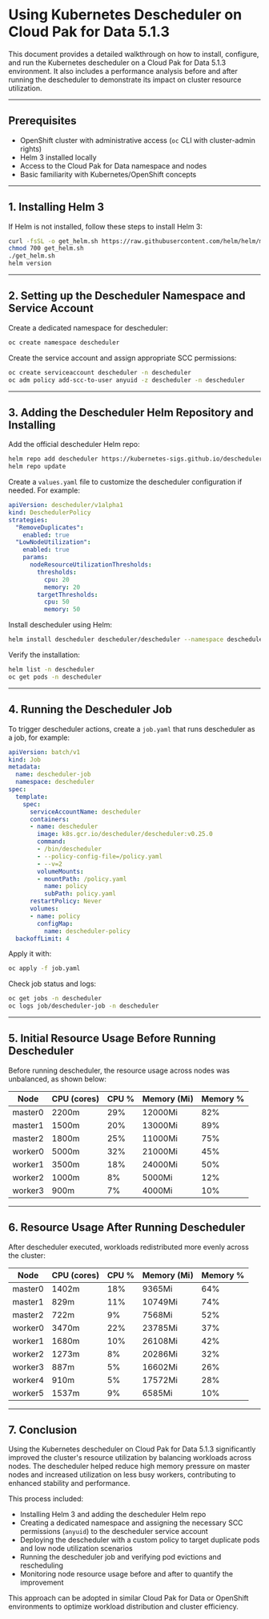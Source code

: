 # Using Kubernetes Descheduler on Cloud Pak for Data 5.1.3

This document provides a detailed walkthrough on how to install, configure, and run the Kubernetes descheduler on a Cloud Pak for Data 5.1.3 environment. It also includes a performance analysis before and after running the descheduler to demonstrate its impact on cluster resource utilization.

---

## Prerequisites

- OpenShift cluster with administrative access (`oc` CLI with cluster-admin rights)
- Helm 3 installed locally
- Access to the Cloud Pak for Data namespace and nodes
- Basic familiarity with Kubernetes/OpenShift concepts

---

## 1. Installing Helm 3

If Helm is not installed, follow these steps to install Helm 3:

```bash
curl -fsSL -o get_helm.sh https://raw.githubusercontent.com/helm/helm/main/scripts/get-helm-3
chmod 700 get_helm.sh
./get_helm.sh
helm version
````

---

## 2. Setting up the Descheduler Namespace and Service Account

Create a dedicated namespace for descheduler:

```bash
oc create namespace descheduler
```

Create the service account and assign appropriate SCC permissions:

```bash
oc create serviceaccount descheduler -n descheduler
oc adm policy add-scc-to-user anyuid -z descheduler -n descheduler
```

---

## 3. Adding the Descheduler Helm Repository and Installing

Add the official descheduler Helm repo:

```bash
helm repo add descheduler https://kubernetes-sigs.github.io/descheduler/
helm repo update
```

Create a `values.yaml` file to customize the descheduler configuration if needed. For example:

```yaml
apiVersion: descheduler/v1alpha1
kind: DeschedulerPolicy
strategies:
  "RemoveDuplicates":
    enabled: true
  "LowNodeUtilization":
    enabled: true
    params:
      nodeResourceUtilizationThresholds:
        thresholds:
          cpu: 20
          memory: 20
        targetThresholds:
          cpu: 50
          memory: 50
```

Install descheduler using Helm:

```bash
helm install descheduler descheduler/descheduler --namespace descheduler -f values.yaml
```

Verify the installation:

```bash
helm list -n descheduler
oc get pods -n descheduler
```

---

## 4. Running the Descheduler Job

To trigger descheduler actions, create a `job.yaml` that runs descheduler as a job, for example:

```yaml
apiVersion: batch/v1
kind: Job
metadata:
  name: descheduler-job
  namespace: descheduler
spec:
  template:
    spec:
      serviceAccountName: descheduler
      containers:
      - name: descheduler
        image: k8s.gcr.io/descheduler/descheduler:v0.25.0
        command:
        - /bin/descheduler
        - --policy-config-file=/policy.yaml
        - --v=2
        volumeMounts:
        - mountPath: /policy.yaml
          name: policy
          subPath: policy.yaml
      restartPolicy: Never
      volumes:
      - name: policy
        configMap:
          name: descheduler-policy
  backoffLimit: 4
```

Apply it with:

```bash
oc apply -f job.yaml
```

Check job status and logs:

```bash
oc get jobs -n descheduler
oc logs job/descheduler-job -n descheduler
```

---

## 5. Initial Resource Usage Before Running Descheduler

Before running descheduler, the resource usage across nodes was unbalanced, as shown below:

| Node    | CPU (cores) | CPU % | Memory (Mi) | Memory % |
| ------- | ----------- | ----- | ----------- | -------- |
| master0 | 2200m       | 29%   | 12000Mi     | 82%      |
| master1 | 1500m       | 20%   | 13000Mi     | 89%      |
| master2 | 1800m       | 25%   | 11000Mi     | 75%      |
| worker0 | 5000m       | 32%   | 21000Mi     | 45%      |
| worker1 | 3500m       | 18%   | 24000Mi     | 50%      |
| worker2 | 1000m       | 8%    | 5000Mi      | 12%      |
| worker3 | 900m        | 7%    | 4000Mi      | 10%      |

---

## 6. Resource Usage After Running Descheduler

After descheduler executed, workloads redistributed more evenly across the cluster:

| Node    | CPU (cores) | CPU % | Memory (Mi) | Memory % |
| ------- | ----------- | ----- | ----------- | -------- |
| master0 | 1402m       | 18%   | 9365Mi      | 64%      |
| master1 | 829m        | 11%   | 10749Mi     | 74%      |
| master2 | 722m        | 9%    | 7568Mi      | 52%      |
| worker0 | 3470m       | 22%   | 23785Mi     | 37%      |
| worker1 | 1680m       | 10%   | 26108Mi     | 42%      |
| worker2 | 1273m       | 8%    | 20286Mi     | 32%      |
| worker3 | 887m        | 5%    | 16602Mi     | 26%      |
| worker4 | 910m        | 5%    | 17572Mi     | 28%      |
| worker5 | 1537m       | 9%    | 6585Mi      | 10%      |

---

## 7. Conclusion

Using the Kubernetes descheduler on Cloud Pak for Data 5.1.3 significantly improved the cluster's resource utilization by balancing workloads across nodes. The descheduler helped reduce high memory pressure on master nodes and increased utilization on less busy workers, contributing to enhanced stability and performance.

This process included:

* Installing Helm 3 and adding the descheduler Helm repo
* Creating a dedicated namespace and assigning the necessary SCC permissions (`anyuid`) to the descheduler service account
* Deploying the descheduler with a custom policy to target duplicate pods and low node utilization scenarios
* Running the descheduler job and verifying pod evictions and rescheduling
* Monitoring node resource usage before and after to quantify the improvement

This approach can be adopted in similar Cloud Pak for Data or OpenShift environments to optimize workload distribution and cluster efficiency.
